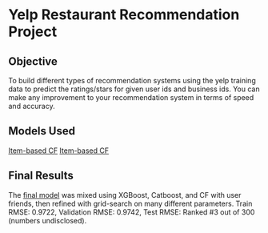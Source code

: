 # Yelp Restaurant Recommendation Project

## Objective
To build different types of recommendation systems using the yelp training data to predict the ratings/stars for given user ids and business ids. You can make any improvement to your recommendation system in terms of speed and accuracy.

## Models Used
[Item-based CF](./competition_item_based.py)
[Item-based CF](./competition_item_based.py)


## Final Results
The [final model](./competition.py) was mixed using XGBoost, Catboost, and CF with user friends, then refined with grid-search on many different parameters.
Train RMSE: 0.9722, Validation RMSE: 0.9742, Test RMSE: Ranked #3 out of 300 (numbers undisclosed).
